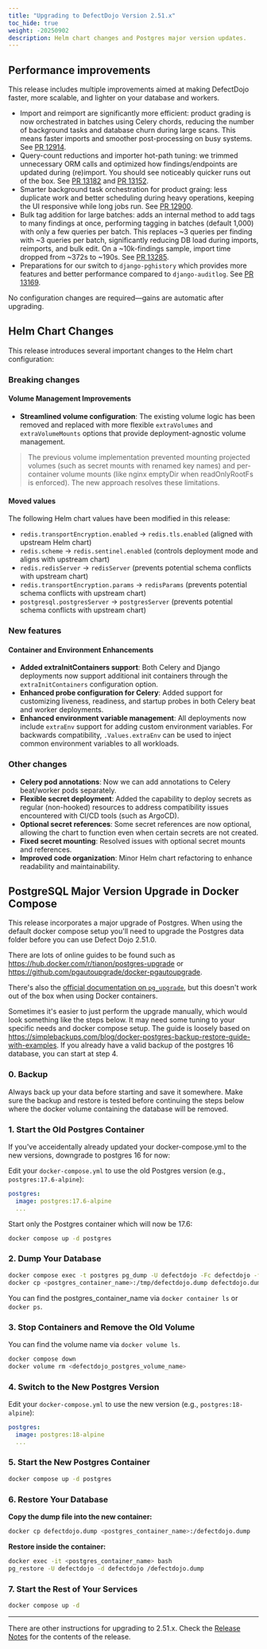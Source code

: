 ```yaml
---
title: "Upgrading to DefectDojo Version 2.51.x"
toc_hide: true
weight: -20250902
description: Helm chart changes and Postgres major version updates.
---
```


## Performance improvements

This release includes multiple improvements aimed at making DefectDojo faster, more scalable, and lighter on your database and workers.

- Import and reimport are significantly more efficient: product grading is now orchestrated in batches using Celery chords, reducing the number of background tasks and database churn during large scans. This means faster imports and smoother post-processing on busy systems. See [PR 12914](https://github.com/DefectDojo/django-DefectDojo/pull/12914).
- Query-count reductions and importer hot-path tuning: we trimmed unnecessary ORM calls and optimized how findings/endpoints are updated during (re)import. You should see noticeably quicker runs out of the box. See [PR 13182](https://github.com/DefectDojo/django-DefectDojo/pull/13182) and [PR 13152](https://github.com/DefectDojo/django-DefectDojo/pull/13152).
- Smarter background task orchestration for product graing: less duplicate work and better scheduling during heavy operations, keeping the UI responsive while long jobs run. See [PR 12900](https://github.com/DefectDojo/django-DefectDojo/pull/12900).
- Bulk tag addition for large batches: adds an internal method to add tags to many findings at once, performing tagging in batches (default 1,000) with only a few queries per batch. This replaces ~3 queries per finding with ~3 queries per batch, significantly reducing DB load during imports, reimports, and bulk edit. On a ~10k-findings sample, import time dropped from ~372s to ~190s. See [PR 13285](https://github.com/DefectDojo/django-DefectDojo/pull/13285).
- Preparations for our switch to `django-pghistory` which provides more features and better performance compared to `django-auditlog`. See [PR 13169](https://github.com/DefectDojo/django-DefectDojo/pull/13169).

No configuration changes are required—gains are automatic after upgrading.

## Helm Chart Changes

This release introduces several important changes to the Helm chart configuration:

### Breaking changes

#### Volume Management Improvements

- **Streamlined volume configuration**: The existing volume logic has been removed and replaced with more flexible `extraVolumes` and `extraVolumeMounts` options that provide deployment-agnostic volume management.

> The previous volume implementation prevented mounting projected volumes (such as secret mounts with renamed key names) and per-container volume mounts (like nginx emptyDir when readOnlyRootFs is enforced).
> The new approach resolves these limitations.

#### Moved values

The following Helm chart values have been modified in this release:

- `redis.transportEncryption.enabled` → `redis.tls.enabled` (aligned with upstream Helm chart)
- `redis.scheme` → `redis.sentinel.enabled` (controls deployment mode and aligns with upstream chart)
- `redis.redisServer` → `redisServer` (prevents potential schema conflicts with upstream chart)
- `redis.transportEncryption.params` → `redisParams` (prevents potential schema conflicts with upstream chart)
- `postgresql.postgresServer` → `postgresServer` (prevents potential schema conflicts with upstream chart)

### New features

#### Container and Environment Enhancements

- **Added extraInitContainers support**: Both Celery and Django deployments now support additional init containers through the `extraInitContainers` configuration option.
- **Enhanced probe configuration for Celery**: Added support for customizing liveness, readiness, and startup probes in both Celery beat and worker deployments.
- **Enhanced environment variable management**: All deployments now include `extraEnv` support for adding custom environment variables. For backwards compatibility, `.Values.extraEnv` can be used to inject common environment variables to all workloads.

### Other changes

- **Celery pod annotations**: Now we can add annotations to Celery beat/worker pods separately.
- **Flexible secret deployment**: Added the capability to deploy secrets as regular (non-hooked) resources to address compatibility issues encountered with CI/CD tools (such as ArgoCD).
- **Optional secret references**: Some secret references are now optional, allowing the chart to function even when certain secrets are not created.
- **Fixed secret mounting**: Resolved issues with optional secret mounts and references.
- **Improved code organization**: Minor Helm chart refactoring to enhance readability and maintainability.

## PostgreSQL Major Version Upgrade in Docker Compose

This release incorporates a major upgrade of Postgres. When using the default docker compose setup you'll need to upgrade the Postgres data folder before you can use Defect Dojo 2.51.0.

There are lots of online guides to be found such as https://hub.docker.com/r/tianon/postgres-upgrade or https://github.com/pgautoupgrade/docker-pgautoupgrade.

There's also the [official documentation on `pg_upgrade`](https://www.postgresql.org/docs/current/pgupgrade.html), but this doesn't work out of the box when using Docker containers.

Sometimes it's easier to just perform the upgrade manually, which would look something like the steps below.
It may need some tuning to your specific needs and docker compose setup. The guide is loosely based on https://simplebackups.com/blog/docker-postgres-backup-restore-guide-with-examples.
If you already have a valid backup of the postgres 16 database, you can start at step 4.

### 0. Backup

Always back up your data before starting and save it somewhere.
Make sure the backup and restore is tested before continuing the steps below where the docker volume containing the database will be removed.

### 1. Start the Old Postgres Container

If you've acceidentally already updated your docker-compose.yml to the new versions, downgrade to postgres 16 for now:

Edit your `docker-compose.yml` to use the old Postgres version (e.g., `postgres:17.6-alpine`):

```yaml
postgres:
  image: postgres:17.6-alpine
  ...
```

Start only the Postgres container which will now be 17.6:

```bash
docker compose up -d postgres
```

### 2. Dump Your Database

```bash
docker compose exec -t postgres pg_dump -U defectdojo -Fc defectdojo -f /tmp/defectdojo.dump
docker cp <postgres_container_name>:/tmp/defectdojo.dump defectdojo.dump
```

You can find the postgres_container_name via `docker container ls` or `docker ps`.

### 3. Stop Containers and Remove the Old Volume

You can find the volume name via `docker volume ls`.

```bash
docker compose down
docker volume rm <defectdojo_postgres_volume_name>
```

### 4. Switch to the New Postgres Version

Edit your `docker-compose.yml` to use the new version (e.g., `postgres:18-alpine`):

```yaml
postgres:
  image: postgres:18-alpine
  ...
```

### 5. Start the New Postgres Container

```bash
docker compose up -d postgres
```

### 6. Restore Your Database

**Copy the dump file into the new container:**

```bash
docker cp defectdojo.dump <postgres_container_name>:/defectdojo.dump
```

**Restore inside the container:**

```bash
docker exec -it <postgres_container_name> bash
pg_restore -U defectdojo -d defectdojo /defectdojo.dump
```

### 7. Start the Rest of Your Services

```bash
docker compose up -d
```

---

There are other instructions for upgrading to 2.51.x. Check the [Release Notes](https://github.com/DefectDojo/django-DefectDojo/releases/tag/2.51.0) for the contents of the release.
